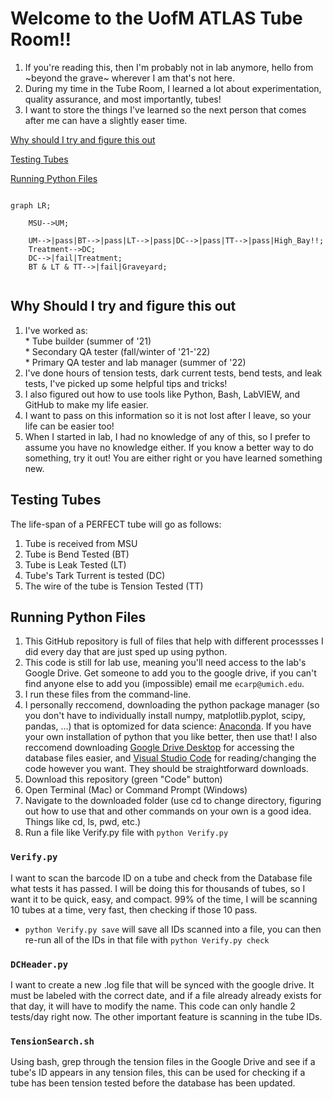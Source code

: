 # Welcome to the UofM ATLAS Tube Room!!
1.    If you're reading this, then I'm probably not in lab anymore, hello from ~beyond the grave~ wherever I am that's not here. 
1.    During my time in the Tube Room, I learned a lot about experimentation, quality assurance, and most importantly, tubes!
1.    I want to store the things I've learned so the next person that comes after me can have a slightly easer time. 

[Why should I try and figure this out](#why)

[Testing Tubes](#testing)

[Running Python Files](#why)

```mermaid

graph LR;
        
    MSU-->UM;

    UM-->|pass|BT-->|pass|LT-->|pass|DC-->|pass|TT-->|pass|High_Bay!!;
    Treatment-->DC;
    DC-->|fail|Treatment;
    BT & LT & TT-->|fail|Graveyard;
    
```

## <a name="why"> Why Should I try and figure this out  </a>
1.    I've worked as:  
    *    Tube builder (summer of '21)    
    *    Secondary QA tester (fall/winter of '21-'22)    
    *    Primary QA tester and lab manager (summer of '22)    
1.    I've done hours of tension tests, dark current tests, bend tests, and leak tests, I've picked up some helpful tips and tricks!
1.    I also figured out how to use tools like Python, Bash, LabVIEW, and GitHub to make my life easier. 
1.    I want to pass on this information so it is not lost after I leave, so your life can be easier too! 
1.    When I started in lab, I had no knowledge of any of this, so I prefer to assume you have no knowledge either. If you know a better way to do something, try it out! You are either right or you have learned something new.

## <a name="testing"> Testing Tubes </a>
The life-span of a PERFECT tube will go as follows: 
1.    Tube is received from MSU
1.    Tube is Bend Tested (BT)
1.    Tube is Leak Tested (LT)
1.    Tube's Tark Turrent is tested (DC)
1.    The wire of the tube is Tension Tested (TT)


## Running Python Files  <a name="code"></a>
1.    This GitHub repository is full of files that help with different processses I did every day that are just sped up using python.
1.    This code is still for lab use, meaning you'll need access to the lab's Google Drive. Get someone to add you to the google drive, if you can't find anyone else to add you (impossible) email me `ecarp@umich.edu`.
1.    I run these files from the command-line.
1. I personally reccomend, downloading the python package manager (so you don't have to individually install numpy, matplotlib.pyplot, scipy, pandas, ...) that is optomized for data science: [Anaconda](https://www.anaconda.com/). If you have your own installation of python that you like better, then use that! 
I also reccomend downloading [Google Drive Desktop](https://www.google.com/drive/download/) for accessing the database files easier, and [Visual Studio Code](https://code.visualstudio.com/) for reading/changing the code however you want. They should be straightforward downloads. 
1. Download this repository (green "Code" button)
1. Open Terminal (Mac) or Command Prompt (Windows)
1. Navigate to the downloaded folder (use cd to change directory, figuring out how to use that and other commands on your own is a good idea. Things like cd, ls, pwd, etc.)
1. Run a file like Verify.py file with `python Verify.py`

###    `Verify.py`
I want to scan the barcode ID on a tube and check from the Database file what tests it has passed. 
I will be doing this for thousands of tubes, so I want it to be quick, easy, and compact. 
99% of the time, I will be scanning 10 tubes at a time, very fast, then checking if those 10 pass.
- `python Verify.py save` will save all IDs scanned into a file, you can then re-run all of the IDs in that file with `python Verify.py check`

###    `DCHeader.py` 
I want to create a new .log file that will be synced with the google drive. It must be labeled with the correct date, 
and if a file already already exists for that day, it will have to modify the name. This code can only handle 2 tests/day right now. 
The other important feature is scanning in the tube IDs. 

###   `TensionSearch.sh`
Using bash, grep through the tension files in the Google Drive and see if a tube's ID appears in any tension files, this can be used for checking if a tube has been tension tested before the database has been updated. 



